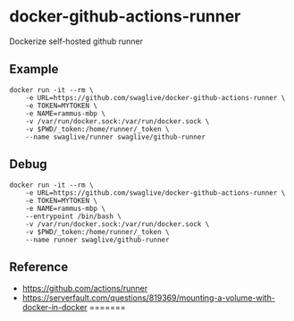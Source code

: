 # docker-github-actions-runner
Dockerize self-hosted github runner

## Example
```
docker run -it --rm \
    -e URL=https://github.com/swaglive/docker-github-actions-runner \
    -e TOKEN=MYTOKEN \
    -e NAME=rammus-mbp \
    -v /var/run/docker.sock:/var/run/docker.sock \
    -v $PWD/_token:/home/runner/_token \
    --name swaglive/runner swaglive/github-runner
```


## Debug
```
docker run -it --rm \
    -e URL=https://github.com/swaglive/docker-github-actions-runner \
    -e TOKEN=MYTOKEN \
    -e NAME=rammus-mbp \
    --entrypoint /bin/bash \
    -v /var/run/docker.sock:/var/run/docker.sock \
    -v $PWD/_token:/home/runner/_token \
    --name runner swaglive/github-runner
```

## Reference
- https://github.com/actions/runner
- https://serverfault.com/questions/819369/mounting-a-volume-with-docker-in-docker
=======

